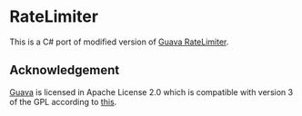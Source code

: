 # RateLimiter #

This is a C# port of modified version of [Guava RateLimiter](https://github.com/google/guava/blob/master/guava/src/com/google/common/util/concurrent/SmoothRateLimiter.java).

## Acknowledgement ##

[Guava](https://github.com/google/guava) is licensed in Apache License 2.0 which is compatible with version 3 of the GPL according to [this](https://apache.org/licenses/GPL-compatibility.html).
